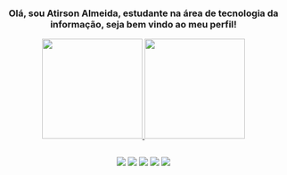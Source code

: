 <h3 align="center">Olá, sou Atirson Almeida, estudante na área de tecnologia da informação, seja bem vindo ao meu perfil!</h3>
<div align="center">
  <a href="https://github.com/atirsondev">
  <img height="180em"src="https://github-readme-stats.vercel.app/api?username=atirsondev&anuraghazra&theme=midnight-purple&show_icons=true&include_all_commits=true&count_private=true">
  <img height="180em"src="https://github-readme-stats.vercel.app/api/top-langs/?username=atirsondev&langs_count=8&theme=midnight-purple">
</div>

  ##
  
<div align="center">
  <a href="https://t.me/atirsondev" target="_blank" ><img src="https://img.shields.io/badge/Telegram-2CA5E0?style=for-the-badge&logo=telegram&logoColor=white"></a>
  <a href="https://www.linkedin.com/in/atirson-almeida-261375212/" target="_blank"><img src="https://img.shields.io/badge/LinkedIn-0077B5?style=for-the-badge&logo=linkedin&logoColor=white"></a>
  <a href="https://twitter.com/atirsondev" target="_blank"><img src="https://img.shields.io/badge/Twitter-1DA1F2?style=for-the-badge&logo=twitter&logoColor=white"></a>
  <a href="https://www.instagram.com/atirsondev/" target="_blank"><img src="https://img.shields.io/badge/Instagram-E4405F?style=for-the-badge&logo=instagram&logoColor=white"></a>
  <a href="https://www.youtube.com/channel/UC3wNbEZAmmW_Ta4Aoj7RpWg" target="_blank"><img src="https://img.shields.io/badge/YouTube-FF0000?style=for-the-badge&logo=youtube&logoColor=white"></a>
</div>
